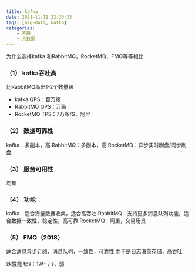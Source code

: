 ```yaml
---
title: kafka
date: 2021-11-11 22:20:33
tags: [big-data, kafka]
categories:
	- 答辩
	- 大数据
---
```


为什么选择kafka
和RabbitMQ，RocketMQ，FMQ等等相比

### （1） kafka吞吐高
比RabbitMQ高出1-2个数量级
- kafka QPS：百万级
- RabbitMQ QPS：万级
- RocketMQ TPS：7万条/S，阿里

### （2） 数据可靠性
kafka：多副本，高
RabbitMQ：多副本，高
RocketMQ：异步实时刷盘/同步刷盘

### （3） 服务可用性
均有

### （4） 功能
kafka：适合海量数据收集，适合高吞吐
RabbitMQ：支持更多消息队列功能，适合数据一致性，稳定性，高可靠
RocketMQ：阿里，交易场景

### （5） FMQ（2018）
适合消息异步订阅，消息队列，一致性，可靠性
而不是日志海量存储，高吞吐

zk性能
tps：1W+ / s，弱